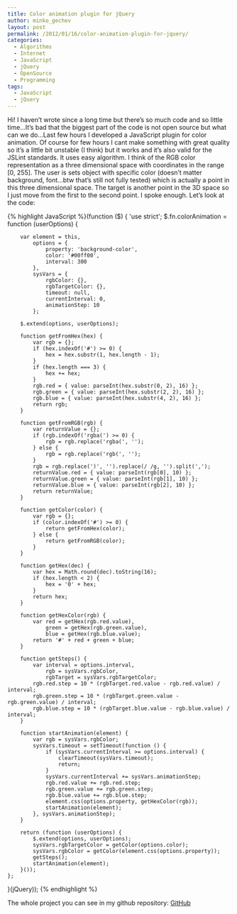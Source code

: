 ```yaml
---
title: Color animation plugin for jQuery
author: minko_gechev
layout: post
permalink: /2012/01/16/color-animation-plugin-for-jquery/
categories:
  - Algorithms
  - Internet
  - JavaScript
  - jQuery
  - OpenSource
  - Programming
tags:
  - JavaScript
  - jQuery
---
```


Hi! I haven&#8217;t wrote since a long time but there&#8217;s so much code and so little time&#8230;It&#8217;s bad that the biggest part of the code is not open source but what can we do&#8230;Last few hours I developed a JavaScript plugin for color animation. Of course for few hours I cant make something with great quality so it&#8217;s a little bit unstable (I think) but it works and it&#8217;s also valid for the JSLint standards. It uses easy algorithm. I think of the RGB color representation as a three dimensional space with coordinates in the range [0, 255]. The user is sets object with specific color (doesn&#8217;t matter background, font&#8230;btw that&#8217;s still not fully tested) which is actually a point in this three dimensional space. The target is another point in the 3D space so I just move from the first to the second point. I spoke enough. Let&#8217;s look at the code:

{% highlight JavaScript %}(function ($) {
    'use strict';
    $.fn.colorAnimation = function (userOptions) {

        var element = this,
            options = {
                property: 'background-color',
                color: '#00ff00',
                interval: 300
            },
            sysVars = {
                rgbColor: {},
                rgbTargetColor: {},
                timeout: null,
                currentInterval: 0,
                animationStep: 10
            };

        $.extend(options, userOptions);

        function getFromHex(hex) {
            var rgb = {};
            if (hex.indexOf('#') >= 0) {
                hex = hex.substr(1, hex.length - 1);
            }
            if (hex.length === 3) {
                hex += hex;
            }
            rgb.red = { value: parseInt(hex.substr(0, 2), 16) };
            rgb.green = { value: parseInt(hex.substr(2, 2), 16) };
            rgb.blue = { value: parseInt(hex.substr(4, 2), 16) };
            return rgb;
        }

        function getFromRGB(rgb) {
            var returnValue = {};
            if (rgb.indexOf('rgba(') >= 0) {
                rgb = rgb.replace('rgba(', '');
            } else {
                rgb = rgb.replace('rgb(', '');
            }
            rgb = rgb.replace(')', '').replace(/ /g, '').split(',');
            returnValue.red = { value: parseInt(rgb[0], 10) };
            returnValue.green = { value: parseInt(rgb[1], 10) };
            returnValue.blue = { value: parseInt(rgb[2], 10) };
            return returnValue;
        }

        function getColor(color) {
            var rgb = {};
            if (color.indexOf('#') >= 0) {
                return getFromHex(color);
            } else {
                return getFromRGB(color);
            }
        }

        function getHex(dec) {
            var hex = Math.round(dec).toString(16);
            if (hex.length < 2) {
                hex = '0' + hex;
            }
            return hex;
        }

        function getHexColor(rgb) {
            var red = getHex(rgb.red.value),
                green = getHex(rgb.green.value),
                blue = getHex(rgb.blue.value);
            return '#' + red + green + blue;
        }

        function getSteps() {
            var interval = options.interval,
                rgb = sysVars.rgbColor,
                rgbTarget = sysVars.rgbTargetColor;
            rgb.red.step = 10 * (rgbTarget.red.value - rgb.red.value) / interval;
            rgb.green.step = 10 * (rgbTarget.green.value - rgb.green.value) / interval;
            rgb.blue.step = 10 * (rgbTarget.blue.value - rgb.blue.value) / interval;
        }

        function startAnimation(element) {
            var rgb = sysVars.rgbColor;
            sysVars.timeout = setTimeout(function () {
                if (sysVars.currentInterval >= options.interval) {
                    clearTimeout(sysVars.timeout);
                    return;
                }
                sysVars.currentInterval += sysVars.animationStep;
                rgb.red.value += rgb.red.step;
                rgb.green.value += rgb.green.step;
                rgb.blue.value += rgb.blue.step;
                element.css(options.property, getHexColor(rgb));
                startAnimation(element);
            }, sysVars.animationStep);
        }

        return (function (userOptions) {
            $.extend(options, userOptions);
            sysVars.rgbTargetColor = getColor(options.color);
            sysVars.rgbColor = getColor(element.css(options.property));
            getSteps();
            startAnimation(element);
        }());
    };
}(jQuery));
{% endhighlight %}

The whole project you can see in my github repository: <a href="https://github.com/mgechev/jquery-color-animation-plugin" target="_blank" title="GitHub">GitHub</a>